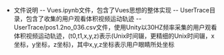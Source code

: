 * 文件说明
 -- Vues.ipynb文件，包含了Vues思想的整体实现
 -- UserTrace目录，包含了收集的用户观看体积视频运动轨迹
 -- UserTrace/pos1.2no_036.csv文件，使用Unity以30HZ频率采集的用户观看体积视频运动轨迹，(t0,t1,x,y,z)表示(Unix时间辍，更精细的Unix时间辍，x坐标，y坐标，z坐标)，其中x,y,z坐标表示用户眼睛所处坐标
 
